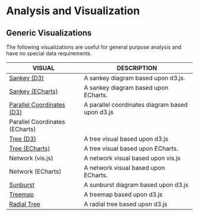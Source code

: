 # Analysis and Visualization

## Generic Visualizations

The following visualizations are useful for general purpose analysis and have no special data requirements.

| VISUAL                                                    | DESCRIPTION                                     |
| --------------------------------------------------------- | ----------------------------------------------- |
| [Sankey (D3)](/servlet/analysis/d3/sankey.html)           | A sankey diagram based upon d3.js.              |
| [Sankey (ECharts)](/servlet/analysis/d3/sankey.html)      | A sankey diagram based upon ECharts.            |
| [Parallel Coordinates (D3)](/servlet/analysis/d3/pc.html) | A parallel coordinates diagram based upon d3.js |
| Parallel Coordinates (ECharts)                            |                                                 |
| [Tree (D3)](/servlet/analysis/d3/tree.html)               | A tree visual based upon d3.js                  |
| [Tree (ECharts)](/servlet/analysis/echarts/tree.html)     | A tree visual based upon ECharts.               |
| Network (vis.js)                                          | A network visual based upon vis.js              |
| Network (ECharts)                                         | A network visual based upon ECharts.            |
| [Sunburst](/servlet/analysis/d3/sunburst.html)            | A sunburst diagram based upon d3.js             |
| [Treemap](/servlet/analysis/d3/treemap.html)              | A treemap based upon d3.js                      |
| [Radial Tree](/servlet/analysis/d3/treemap.html)          | A radial tree based upon d3.js                  |
